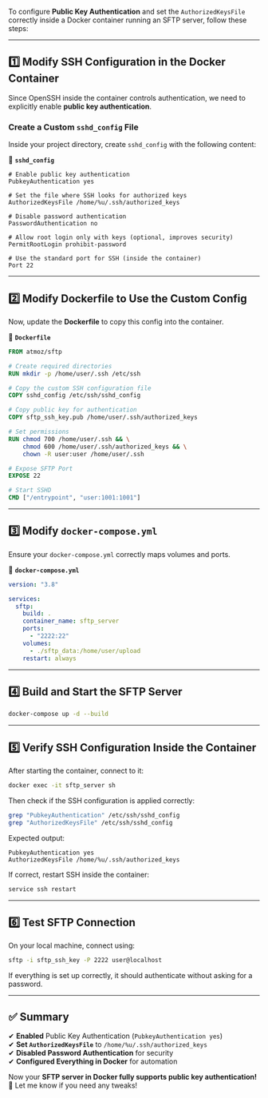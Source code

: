 To configure **Public Key Authentication** and set the `AuthorizedKeysFile` correctly inside a Docker container running an SFTP server, follow these steps:

---

## **1️⃣ Modify SSH Configuration in the Docker Container**
Since OpenSSH inside the container controls authentication, we need to explicitly enable **public key authentication**.

### **Create a Custom `sshd_config` File**
Inside your project directory, create `sshd_config` with the following content:

📌 **`sshd_config`**
```plaintext
# Enable public key authentication
PubkeyAuthentication yes

# Set the file where SSH looks for authorized keys
AuthorizedKeysFile /home/%u/.ssh/authorized_keys

# Disable password authentication
PasswordAuthentication no

# Allow root login only with keys (optional, improves security)
PermitRootLogin prohibit-password

# Use the standard port for SSH (inside the container)
Port 22
```

---

## **2️⃣ Modify Dockerfile to Use the Custom Config**
Now, update the **Dockerfile** to copy this config into the container.

📌 **`Dockerfile`**
```dockerfile
FROM atmoz/sftp

# Create required directories
RUN mkdir -p /home/user/.ssh /etc/ssh

# Copy the custom SSH configuration file
COPY sshd_config /etc/ssh/sshd_config

# Copy public key for authentication
COPY sftp_ssh_key.pub /home/user/.ssh/authorized_keys

# Set permissions
RUN chmod 700 /home/user/.ssh && \
    chmod 600 /home/user/.ssh/authorized_keys && \
    chown -R user:user /home/user/.ssh

# Expose SFTP Port
EXPOSE 22

# Start SSHD
CMD ["/entrypoint", "user:1001:1001"]
```

---

## **3️⃣ Modify `docker-compose.yml`**
Ensure your `docker-compose.yml` correctly maps volumes and ports.

📌 **`docker-compose.yml`**
```yaml
version: "3.8"

services:
  sftp:
    build: .
    container_name: sftp_server
    ports:
      - "2222:22"
    volumes:
      - ./sftp_data:/home/user/upload
    restart: always
```

---

## **4️⃣ Build and Start the SFTP Server**
```sh
docker-compose up -d --build
```

---

## **5️⃣ Verify SSH Configuration Inside the Container**
After starting the container, connect to it:
```sh
docker exec -it sftp_server sh
```
Then check if the SSH configuration is applied correctly:
```sh
grep "PubkeyAuthentication" /etc/ssh/sshd_config
grep "AuthorizedKeysFile" /etc/ssh/sshd_config
```
Expected output:
```
PubkeyAuthentication yes
AuthorizedKeysFile /home/%u/.ssh/authorized_keys
```

If correct, restart SSH inside the container:
```sh
service ssh restart
```

---

## **6️⃣ Test SFTP Connection**
On your local machine, connect using:
```sh
sftp -i sftp_ssh_key -P 2222 user@localhost
```
If everything is set up correctly, it should authenticate without asking for a password.

---

## **✅ Summary**
✔ **Enabled** Public Key Authentication (`PubkeyAuthentication yes`)  
✔ **Set `AuthorizedKeysFile`** to `/home/%u/.ssh/authorized_keys`  
✔ **Disabled Password Authentication** for security  
✔ **Configured Everything in Docker** for automation  

Now your **SFTP server in Docker fully supports public key authentication!** 🚀 Let me know if you need any tweaks!
